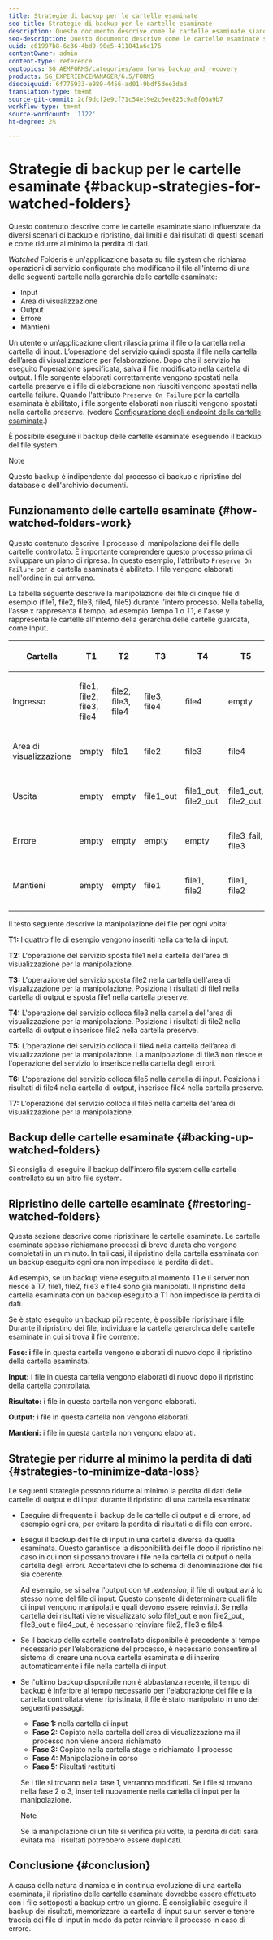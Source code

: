 ```yaml
---
title: Strategie di backup per le cartelle esaminate
seo-title: Strategie di backup per le cartelle esaminate
description: Questo documento descrive come le cartelle esaminate siano influenzate da diversi scenari di backup e ripristino, dai limiti e dai risultati di questi scenari e come ridurre al minimo la perdita di dati.
seo-description: Questo documento descrive come le cartelle esaminate siano influenzate da diversi scenari di backup e ripristino, dai limiti e dai risultati di questi scenari e come ridurre al minimo la perdita di dati.
uuid: c61997b8-6c36-4bd9-90e5-411841a6c176
contentOwner: admin
content-type: reference
geptopics: SG_AEMFORMS/categories/aem_forms_backup_and_recovery
products: SG_EXPERIENCEMANAGER/6.5/FORMS
discoiquuid: 6f775933-e989-4456-ad01-9bdf5dee3dad
translation-type: tm+mt
source-git-commit: 2cf9dcf2e9cf71c54e19e2c6ee825c9a8f00a9b7
workflow-type: tm+mt
source-wordcount: '1122'
ht-degree: 2%

---
```



# Strategie di backup per le cartelle esaminate {#backup-strategies-for-watched-folders}

Questo contenuto descrive come le cartelle esaminate siano influenzate da diversi scenari di backup e ripristino, dai limiti e dai risultati di questi scenari e come ridurre al minimo la perdita di dati.

*Watched* Folderis è un&#39;applicazione basata su file system che richiama operazioni di servizio configurate che modificano il file all&#39;interno di una delle seguenti cartelle nella gerarchia delle cartelle esaminate:

* Input
* Area di visualizzazione
* Output
* Errore
* Mantieni

Un utente o un’applicazione client rilascia prima il file o la cartella nella cartella di input. L’operazione del servizio quindi sposta il file nella cartella dell’area di visualizzazione per l’elaborazione. Dopo che il servizio ha eseguito l&#39;operazione specificata, salva il file modificato nella cartella di output. I file sorgente elaborati correttamente vengono spostati nella cartella preserve e i file di elaborazione non riusciti vengono spostati nella cartella failure. Quando l&#39;attributo `Preserve On Failure` per la cartella esaminata è abilitato, i file sorgente elaborati non riusciti vengono spostati nella cartella preserve. (vedere [Configurazione degli endpoint delle cartelle esaminate](/help/forms/using/admin-help/configuring-watched-folder-endpoints.md#configuring-watched-folder-endpoints).)

È possibile eseguire il backup delle cartelle esaminate eseguendo il backup del file system.

>[!NOTE]
>
>Questo backup è indipendente dal processo di backup e ripristino del database o dell&#39;archivio documenti.

## Funzionamento delle cartelle esaminate {#how-watched-folders-work}

Questo contenuto descrive il processo di manipolazione dei file delle cartelle controllato. È importante comprendere questo processo prima di sviluppare un piano di ripresa. In questo esempio, l&#39;attributo `Preserve On Failure` per la cartella esaminata è abilitato. I file vengono elaborati nell&#39;ordine in cui arrivano.

La tabella seguente descrive la manipolazione dei file di cinque file di esempio (file1, file2, file3, file4, file5) durante l’intero processo. Nella tabella, l&#39;asse x rappresenta il tempo, ad esempio Tempo 1 o T1, e l&#39;asse y rappresenta le cartelle all&#39;interno della gerarchia delle cartelle guardata, come Input.

<table>
 <thead>
  <tr>
   <th><p>Cartella</p></th>
   <th><p>T1</p></th>
   <th><p>T2</p></th>
   <th><p>T3</p></th>
   <th><p>T4</p></th>
   <th><p>T5</p></th>
   <th><p>T6</p></th>
   <th><p>T7</p></th>
  </tr>
 </thead>
 <tbody>
  <tr>
   <td><p>Ingresso</p></td>
   <td><p>file1, file2, file3, file4</p></td>
   <td><p>file2, file3, file4</p></td>
   <td><p>file3, file4</p></td>
   <td><p>file4</p></td>
   <td><p>empty</p></td>
   <td><p>file5</p></td>
   <td><p>empty</p></td>
  </tr>
  <tr>
   <td><p>Area di visualizzazione</p></td>
   <td><p>empty</p></td>
   <td><p>file1</p></td>
   <td><p>file2</p></td>
   <td><p>file3</p></td>
   <td><p>file4</p></td>
   <td><p>empty</p></td>
   <td><p>file5</p></td>
  </tr>
  <tr>
   <td><p>Uscita</p></td>
   <td><p>empty</p></td>
   <td><p>empty</p></td>
   <td><p>file1_out</p></td>
   <td><p>file1_out, file2_out</p></td>
   <td><p>file1_out, file2_out</p></td>
   <td><p>file1_out, file2_out, file4_out</p></td>
   <td><p>file1_out, file2_out, file4_out</p></td>
  </tr>
  <tr>
   <td><p>Errore</p></td>
   <td><p>empty</p></td>
   <td><p>empty</p></td>
   <td><p>empty</p></td>
   <td><p>empty</p></td>
   <td><p>file3_fail, file3 </p></td>
   <td><p>file3_fail, file3 </p></td>
   <td><p>file3_fail, file3 </p></td>
  </tr>
  <tr>
   <td><p>Mantieni</p></td>
   <td><p>empty</p></td>
   <td><p>empty</p></td>
   <td><p>file1 </p></td>
   <td><p>file1, file2 </p></td>
   <td><p>file1, file2 </p></td>
   <td><p>file1, file2, file4 </p></td>
   <td><p>file1, file2, file4 </p></td>
  </tr>
 </tbody>
</table>

Il testo seguente descrive la manipolazione dei file per ogni volta:

**T1:** I quattro file di esempio vengono inseriti nella cartella di input.

**T2:** L&#39;operazione del servizio sposta file1 nella cartella dell&#39;area di visualizzazione per la manipolazione.

**T3:** L&#39;operazione del servizio sposta file2 nella cartella dell&#39;area di visualizzazione per la manipolazione. Posiziona i risultati di file1 nella cartella di output e sposta file1 nella cartella preserve.

**T4:** L&#39;operazione del servizio colloca file3 nella cartella dell&#39;area di visualizzazione per la manipolazione. Posiziona i risultati di file2 nella cartella di output e inserisce file2 nella cartella preserve.

**T5:** L’operazione del servizio colloca il file4 nella cartella dell’area di visualizzazione per la manipolazione. La manipolazione di file3 non riesce e l&#39;operazione del servizio lo inserisce nella cartella degli errori.

**T6:** L&#39;operazione del servizio colloca file5 nella cartella di input. Posiziona i risultati di file4 nella cartella di output, inserisce file4 nella cartella preserve.

**T7:** L’operazione del servizio colloca il file5 nella cartella dell’area di visualizzazione per la manipolazione.

## Backup delle cartelle esaminate {#backing-up-watched-folders}

Si consiglia di eseguire il backup dell&#39;intero file system delle cartelle controllato su un altro file system.

## Ripristino delle cartelle esaminate {#restoring-watched-folders}

Questa sezione descrive come ripristinare le cartelle esaminate. Le cartelle esaminate spesso richiamano processi di breve durata che vengono completati in un minuto. In tali casi, il ripristino della cartella esaminata con un backup eseguito ogni ora non impedisce la perdita di dati.

Ad esempio, se un backup viene eseguito al momento T1 e il server non riesce a T7, file1, file2, file3 e file4 sono già manipolati. Il ripristino della cartella esaminata con un backup eseguito a T1 non impedisce la perdita di dati.

Se è stato eseguito un backup più recente, è possibile ripristinare i file. Durante il ripristino dei file, individuare la cartella gerarchica delle cartelle esaminate in cui si trova il file corrente:

**Fase: i** file in questa cartella vengono elaborati di nuovo dopo il ripristino della cartella esaminata.

**Input:** I file in questa cartella vengono elaborati di nuovo dopo il ripristino della cartella controllata.

**Risultato:** i file in questa cartella non vengono elaborati.

**Output:** i file in questa cartella non vengono elaborati.

**Mantieni:** i file in questa cartella non vengono elaborati.

## Strategie per ridurre al minimo la perdita di dati {#strategies-to-minimize-data-loss}

Le seguenti strategie possono ridurre al minimo la perdita di dati delle cartelle di output e di input durante il ripristino di una cartella esaminata:

* Eseguire di frequente il backup delle cartelle di output e di errore, ad esempio ogni ora, per evitare la perdita di risultati e di file con errore.
* Esegui il backup dei file di input in una cartella diversa da quella esaminata. Questo garantisce la disponibilità dei file dopo il ripristino nel caso in cui non si possano trovare i file nella cartella di output o nella cartella degli errori. Accertatevi che lo schema di denominazione dei file sia coerente.

   Ad esempio, se si salva l&#39;output con `%F.`*extension*, il file di output avrà lo stesso nome del file di input. Questo consente di determinare quali file di input vengono manipolati e quali devono essere reinviati. Se nella cartella dei risultati viene visualizzato solo file1_out e non file2_out, file3_out e file4_out, è necessario reinviare file2, file3 e file4.

* Se il backup delle cartelle controllato disponibile è precedente al tempo necessario per l’elaborazione del processo, è necessario consentire al sistema di creare una nuova cartella esaminata e di inserire automaticamente i file nella cartella di input.
* Se l&#39;ultimo backup disponibile non è abbastanza recente, il tempo di backup è inferiore al tempo necessario per l&#39;elaborazione dei file e la cartella controllata viene ripristinata, il file è stato manipolato in uno dei seguenti passaggi:

   * **Fase 1:** nella cartella di input
   * **Fase 2:** Copiato nella cartella dell&#39;area di visualizzazione ma il processo non viene ancora richiamato
   * **Fase 3:** Copiato nella cartella stage e richiamato il processo
   * **Fase 4:** Manipolazione in corso
   * **Fase 5:** Risultati restituiti

   Se i file si trovano nella fase 1, verranno modificati. Se i file si trovano nella fase 2 o 3, inseriteli nuovamente nella cartella di input per la manipolazione.

   >[!NOTE]
   >
   >Se la manipolazione di un file si verifica più volte, la perdita di dati sarà evitata ma i risultati potrebbero essere duplicati.

## Conclusione {#conclusion}

A causa della natura dinamica e in continua evoluzione di una cartella esaminata, il ripristino delle cartelle esaminate dovrebbe essere effettuato con i file sottoposti a backup entro un giorno. È consigliabile eseguire il backup dei risultati, memorizzare la cartella di input su un server e tenere traccia dei file di input in modo da poter reinviare il processo in caso di errore.
